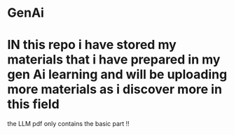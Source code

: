 # GenAi
<h1> IN this repo i have stored my materials that i have prepared in my gen Ai learning and will be uploading more materials as i discover more in this field </h1>
<p1> the LLM pdf only contains the basic part !!</p1>
